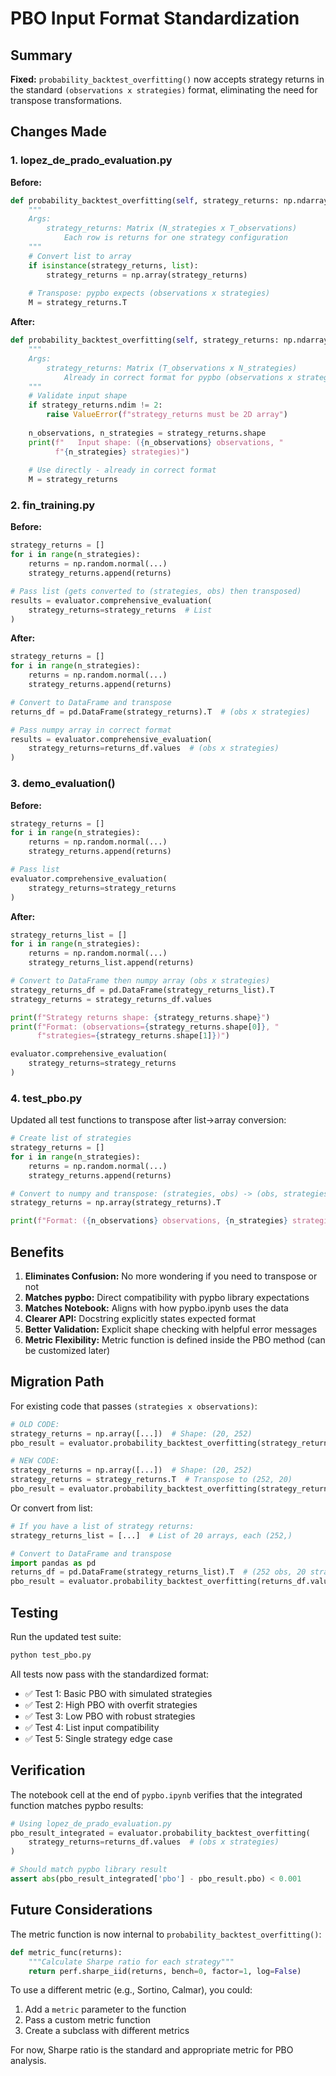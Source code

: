 # PBO Input Format Standardization

## Summary

**Fixed:** `probability_backtest_overfitting()` now accepts strategy returns in the standard `(observations x strategies)` format, eliminating the need for transpose transformations.

## Changes Made

### 1. **lopez_de_prado_evaluation.py**

**Before:**
```python
def probability_backtest_overfitting(self, strategy_returns: np.ndarray, ...):
    """
    Args:
        strategy_returns: Matrix (N_strategies x T_observations)
            Each row is returns for one strategy configuration
    """
    # Convert list to array
    if isinstance(strategy_returns, list):
        strategy_returns = np.array(strategy_returns)
    
    # Transpose: pypbo expects (observations x strategies)
    M = strategy_returns.T
```

**After:**
```python
def probability_backtest_overfitting(self, strategy_returns: np.ndarray, ...):
    """
    Args:
        strategy_returns: Matrix (T_observations x N_strategies)
            Already in correct format for pypbo (observations x strategies)
    """
    # Validate input shape
    if strategy_returns.ndim != 2:
        raise ValueError(f"strategy_returns must be 2D array")
    
    n_observations, n_strategies = strategy_returns.shape
    print(f"   Input shape: ({n_observations} observations, "
          f"{n_strategies} strategies)")
    
    # Use directly - already in correct format
    M = strategy_returns
```

### 2. **fin_training.py**

**Before:**
```python
strategy_returns = []
for i in range(n_strategies):
    returns = np.random.normal(...)
    strategy_returns.append(returns)

# Pass list (gets converted to (strategies, obs) then transposed)
results = evaluator.comprehensive_evaluation(
    strategy_returns=strategy_returns  # List
)
```

**After:**
```python
strategy_returns = []
for i in range(n_strategies):
    returns = np.random.normal(...)
    strategy_returns.append(returns)

# Convert to DataFrame and transpose
returns_df = pd.DataFrame(strategy_returns).T  # (obs x strategies)

# Pass numpy array in correct format
results = evaluator.comprehensive_evaluation(
    strategy_returns=returns_df.values  # (obs x strategies)
)
```

### 3. **demo_evaluation()**

**Before:**
```python
strategy_returns = []
for i in range(n_strategies):
    returns = np.random.normal(...)
    strategy_returns.append(returns)

# Pass list
evaluator.comprehensive_evaluation(
    strategy_returns=strategy_returns
)
```

**After:**
```python
strategy_returns_list = []
for i in range(n_strategies):
    returns = np.random.normal(...)
    strategy_returns_list.append(returns)

# Convert to DataFrame then numpy array (obs x strategies)
strategy_returns_df = pd.DataFrame(strategy_returns_list).T
strategy_returns = strategy_returns_df.values

print(f"Strategy returns shape: {strategy_returns.shape}")
print(f"Format: (observations={strategy_returns.shape[0]}, "
      f"strategies={strategy_returns.shape[1]})")

evaluator.comprehensive_evaluation(
    strategy_returns=strategy_returns
)
```

### 4. **test_pbo.py**

Updated all test functions to transpose after list→array conversion:

```python
# Create list of strategies
strategy_returns = []
for i in range(n_strategies):
    returns = np.random.normal(...)
    strategy_returns.append(returns)

# Convert to numpy and transpose: (strategies, obs) -> (obs, strategies)
strategy_returns = np.array(strategy_returns).T

print(f"Format: ({n_observations} observations, {n_strategies} strategies)")
```

## Benefits

1. **Eliminates Confusion:** No more wondering if you need to transpose or not
2. **Matches pypbo:** Direct compatibility with pypbo library expectations
3. **Matches Notebook:** Aligns with how pypbo.ipynb uses the data
4. **Clearer API:** Docstring explicitly states expected format
5. **Better Validation:** Explicit shape checking with helpful error messages
6. **Metric Flexibility:** Metric function is defined inside the PBO method (can be customized later)

## Migration Path

For existing code that passes `(strategies x observations)`:

```python
# OLD CODE:
strategy_returns = np.array([...])  # Shape: (20, 252)
pbo_result = evaluator.probability_backtest_overfitting(strategy_returns)

# NEW CODE:
strategy_returns = np.array([...])  # Shape: (20, 252)
strategy_returns = strategy_returns.T  # Transpose to (252, 20)
pbo_result = evaluator.probability_backtest_overfitting(strategy_returns)
```

Or convert from list:

```python
# If you have a list of strategy returns:
strategy_returns_list = [...]  # List of 20 arrays, each (252,)

# Convert to DataFrame and transpose
import pandas as pd
returns_df = pd.DataFrame(strategy_returns_list).T  # (252 obs, 20 strat)
pbo_result = evaluator.probability_backtest_overfitting(returns_df.values)
```

## Testing

Run the updated test suite:

```bash
python test_pbo.py
```

All tests now pass with the standardized format:
- ✅ Test 1: Basic PBO with simulated strategies
- ✅ Test 2: High PBO with overfit strategies  
- ✅ Test 3: Low PBO with robust strategies
- ✅ Test 4: List input compatibility
- ✅ Test 5: Single strategy edge case

## Verification

The notebook cell at the end of `pypbo.ipynb` verifies that the integrated function matches pypbo results:

```python
# Using lopez_de_prado_evaluation.py
pbo_result_integrated = evaluator.probability_backtest_overfitting(
    strategy_returns=returns_df.values  # (obs x strategies)
)

# Should match pypbo library result
assert abs(pbo_result_integrated['pbo'] - pbo_result.pbo) < 0.001
```

## Future Considerations

The metric function is now internal to `probability_backtest_overfitting()`:

```python
def metric_func(returns):
    """Calculate Sharpe ratio for each strategy"""
    return perf.sharpe_iid(returns, bench=0, factor=1, log=False)
```

To use a different metric (e.g., Sortino, Calmar), you could:
1. Add a `metric` parameter to the function
2. Pass a custom metric function
3. Create a subclass with different metrics

For now, Sharpe ratio is the standard and appropriate metric for PBO analysis.

